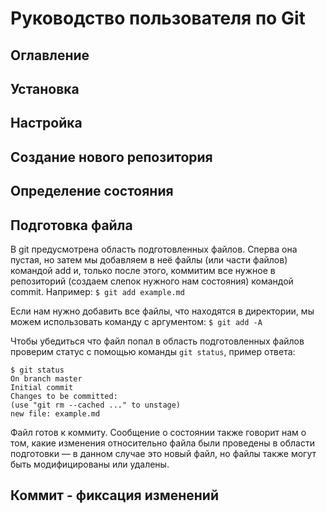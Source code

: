 # Руководство пользователя по Git

## Оглавление

## Установка

## Настройка

## Создание нового репозитория

## Определение состояния

## Подготовка файла

В git предусмотрена область подготовленных файлов. Сперва она пустая, но затем мы добавляем в неё файлы (или части файлов) командой add и, только после этого, коммитим все нужное в репозиторий (создаем слепок нужного нам состояния) командой commit.
Например: `$ git add example.md`

Если нам нужно добавить все файлы, что находятся в директории, мы можем использовать команду с аргументом: `$ git add -A`

Чтобы убедиться что файл попал в область подготовленных файлов проверим статус с помощью команды `git status`, пример ответа:
```
$ git status
On branch master
Initial commit
Changes to be committed:
(use "git rm --cached ..." to unstage)
new file: example.md
```
Файл готов к коммиту. Сообщение о состоянии также говорит нам о том, какие изменения относительно файла были проведены в области подготовки — в данном случае это новый файл, но файлы также могут быть модифицированы или удалены.

## Коммит - фиксация изменений